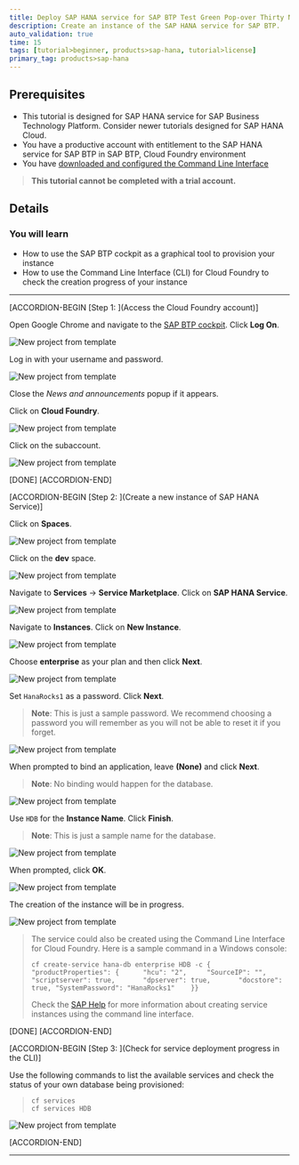 ```yaml
---
title: Deploy SAP HANA service for SAP BTP Test Green Pop-over Thirty Nine
description: Create an instance of the SAP HANA service for SAP BTP.
auto_validation: true
time: 15
tags: [tutorial>beginner, products>sap-hana, tutorial>license]
primary_tag: products>sap-hana
---
```


## Prerequisites
 - This tutorial is designed for SAP HANA service for SAP Business Technology Platform. Consider newer tutorials designed for SAP HANA Cloud.
 - You have a productive account with entitlement to the SAP HANA service for SAP BTP in SAP BTP, Cloud Foundry environment
 - You have [downloaded and configured the Command Line Interface](cp-cf-download-cli)

>**This tutorial cannot be completed with a trial account.**

## Details
### You will learn
  - How to use the SAP BTP cockpit as a graphical tool to provision your instance
  - How to use the Command Line Interface (CLI) for Cloud Foundry to check the creation progress of your instance

---

[ACCORDION-BEGIN [Step 1: ](Access the Cloud Foundry account)]

Open Google Chrome and navigate to the [SAP BTP cockpit](https://account.hana.ondemand.com/). Click **Log On**.

![New project from template](1X.png)

Log in with your username and password.

![New project from template](2.png)

Close the *News and announcements* popup if it appears.

Click on **Cloud Foundry**.

![New project from template](3X.png)

Click on the subaccount.

![New project from template](4X.png)

[DONE]
[ACCORDION-END]

[ACCORDION-BEGIN [Step 2: ](Create a new instance of SAP HANA Service)]

Click on **Spaces**.

![New project from template](5X.png)

Click on the **dev** space.

![New project from template](6X.png)

Navigate to **Services** -> **Service Marketplace**. Click on **SAP HANA Service**.

![New project from template](7.png)

Navigate to **Instances**. Click on **New Instance**.

![New project from template](8.png)

Choose **enterprise** as your plan and then click **Next**.

![New project from template](9.png)

Set `HanaRocks1` as a password. Click **Next**.

>**Note**: This is just a sample password. We recommend choosing a password you will remember as you will not be able to reset it if you forget.

![New project from template](10.png)

When prompted to bind an application, leave **(None)** and click **Next**.

>**Note**: No binding would happen for the database.

![New project from template](11.png)

Use `HDB` for the **Instance Name**. Click **Finish**.

>**Note**: This is just a sample name for the database.

![New project from template](12.png)

When prompted, click **OK**.

![New project from template](13.png)

The creation of the instance will be in progress.

![New project from template](14.png)

> The service could also be created using the Command Line Interface for Cloud Foundry. Here is a sample command in a Windows console:
> ```ssh
> cf create-service hana-db enterprise HDB -c {	"productProperties": {		"hcu": "2",		"SourceIP": "",		"scriptserver": true,		"dpserver": true,		"docstore": true, "SystemPassword": "HanaRocks1"	}}
> ```
> Check the [SAP Help](https://help.sap.com/viewer/d4790b2de2f4429db6f3dff54e4d7b3a/Cloud/en-US/b7775aafc2de4534a00a38a7d8cd1f6b.html) for more information about creating service instances using the command line interface.


[DONE]
[ACCORDION-END]


[ACCORDION-BEGIN [Step 3: ](Check for service deployment progress in the CLI)]


Use the following commands to list the available services and check the status of your own database being provisioned:

> ```ssh
> cf services
> cf services HDB
> ```

![New project from template](15.png)

[ACCORDION-END]

---

